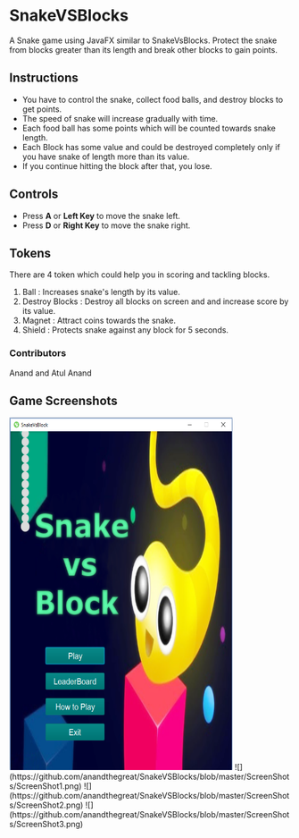 # SnakeVSBlocks
A Snake game using JavaFX similar to SnakeVsBlocks. Protect the snake from blocks greater than its length and break other blocks to gain points. 
## Instructions 
- You have to control the snake, collect food balls, and destroy blocks to get points.
- The  speed of snake will increase gradually with time. 
- Each food ball has some points which will be counted towards snake length. 
- Each Block has some value and could be destroyed completely only if you have snake of length more than its value. 
- If you continue hitting the block after that, you lose.
## Controls 
- Press **A** or **Left Key** to move the snake left. 
- Press **D** or **Right Key** to move the snake right.
## Tokens
There are 4 token which could help you in scoring and tackling blocks.
1. Ball : Increases snake's length by its value. 
2. Destroy Blocks  : Destroy all blocks on screen and and increase score by its value.
3. Magnet : Attract coins towards the snake.
4. Shield : Protects snake against any block for 5 seconds. 
### Contributors
Anand and Atul Anand

## Game Screenshots

<img src="https://github.com/anandthegreat/SnakeVSBlocks/blob/master/ScreenShots/ScreenShot1.png" width="400" height="631">
![](https://github.com/anandthegreat/SnakeVSBlocks/blob/master/ScreenShots/ScreenShot1.png)
![](https://github.com/anandthegreat/SnakeVSBlocks/blob/master/ScreenShots/ScreenShot2.png)
![](https://github.com/anandthegreat/SnakeVSBlocks/blob/master/ScreenShots/ScreenShot3.png)

